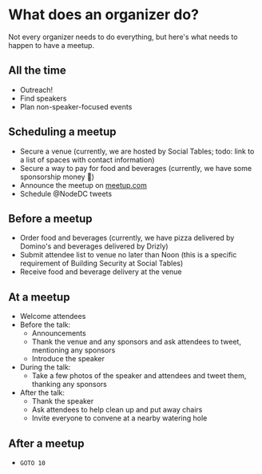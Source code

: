 # What does an organizer do?

Not every organizer needs to do everything, but here's what needs to happen to have a meetup.

## All the time

- Outreach!
- Find speakers
- Plan non-speaker-focused events

## Scheduling a meetup

- Secure a venue (currently, we are hosted by Social Tables; todo: link to a list of spaces with contact information)
- Secure a way to pay for food and beverages (currently, we have some sponsorship money :tada:)
- Announce the meetup on [meetup.com](https://www.meetup.com/node-dc/events/?action=new)
- Schedule \@NodeDC tweets

## Before a meetup

- Order food and beverages (currently, we have pizza delivered by Domino's and beverages delivered by Drizly)
- Submit attendee list to venue no later than Noon (this is a specific requirement of Building Security at Social Tables)
- Receive food and beverage delivery at the venue

## At a meetup

- Welcome attendees
- Before the talk:
  - Announcements
  - Thank the venue and any sponsors and ask attendees to tweet, mentioning any sponsors
  - Introduce the speaker
- During the talk:
  - Take a few photos of the speaker and attendees and tweet them, thanking any sponsors
- After the talk:
  - Thank the speaker
  - Ask attendees to help clean up and put away chairs
  - Invite everyone to convene at a nearby watering hole

## After a meetup

- `GOTO 10`